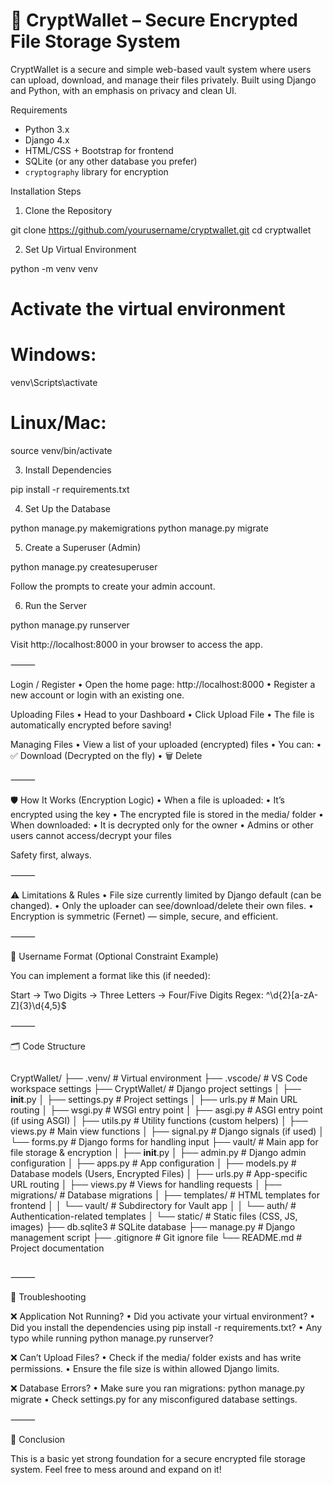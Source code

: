 # 🔐 CryptWallet – Secure Encrypted File Storage System

CryptWallet is a secure and simple web-based vault system where users can upload, download, and manage their files privately. Built using Django and Python, with an emphasis on privacy and clean UI.

Requirements

- Python 3.x
- Django 4.x
- HTML/CSS + Bootstrap for frontend
- SQLite (or any other database you prefer)
- `cryptography` library for encryption

Installation Steps

1. Clone the Repository

git clone https://github.com/yourusername/cryptwallet.git
cd cryptwallet

2. Set Up Virtual Environment

python -m venv venv
# Activate the virtual environment
# Windows:
venv\Scripts\activate
# Linux/Mac:
source venv/bin/activate

3. Install Dependencies

pip install -r requirements.txt

4. Set Up the Database

python manage.py makemigrations
python manage.py migrate

5. Create a Superuser (Admin)

python manage.py createsuperuser

Follow the prompts to create your admin account.

6. Run the Server

python manage.py runserver

Visit http://localhost:8000 in your browser to access the app.

⸻


Login / Register
	•	Open the home page: http://localhost:8000
	•	Register a new account or login with an existing one.

Uploading Files
	•	Head to your Dashboard
	•	Click Upload File
	•	The file is automatically encrypted before saving!

Managing Files
	•	View a list of your uploaded (encrypted) files
	•	You can:
	•	✅ Download (Decrypted on the fly)
	•	🗑️ Delete

⸻

🛡️ How It Works (Encryption Logic)
	•	When a file is uploaded:
	•	It’s encrypted using the key
	•	The encrypted file is stored in the media/ folder
	•	When downloaded:
	•	It is decrypted only for the owner
	•	Admins or other users cannot access/decrypt your files

Safety first, always.

⸻

⚠️ Limitations & Rules
	•	File size currently limited by Django default (can be changed).
	•	Only the uploader can see/download/delete their own files.
	•	Encryption is symmetric (Fernet) — simple, secure, and efficient.

⸻

🧬 Username Format (Optional Constraint Example)

You can implement a format like this (if needed):

Start -> Two Digits -> Three Letters -> Four/Five Digits
Regex: ^\d{2}[a-zA-Z]{3}\d{4,5}$



⸻

🗂️ Code Structure


```md


```
CryptWallet/
├── .venv/                 # Virtual environment
├── .vscode/               # VS Code workspace settings
├── CryptWallet/           # Django project settings
│   ├── __init__.py
│   ├── settings.py        # Project settings
│   ├── urls.py            # Main URL routing
│   ├── wsgi.py            # WSGI entry point
│   ├── asgi.py            # ASGI entry point (if using ASGI)
│   ├── utils.py           # Utility functions (custom helpers)
│   ├── views.py           # Main view functions
│   ├── signal.py          # Django signals (if used)
│   └── forms.py           # Django forms for handling input
├── vault/                 # Main app for file storage & encryption
│   ├── __init__.py
│   ├── admin.py           # Django admin configuration
│   ├── apps.py            # App configuration
│   ├── models.py          # Database models (Users, Encrypted Files)
│   ├── urls.py            # App-specific URL routing
│   ├── views.py           # Views for handling requests
│   ├── migrations/        # Database migrations
│   ├── templates/         # HTML templates for frontend
│   │   └── vault/         # Subdirectory for Vault app
│   │       └── auth/      # Authentication-related templates
│   └── static/            # Static files (CSS, JS, images)
├── db.sqlite3             # SQLite database
├── manage.py              # Django management script
├── .gitignore             # Git ignore file
└── README.md              # Project documentation
```
```



⸻

🔧 Troubleshooting

❌ Application Not Running?
	•	Did you activate your virtual environment?
	•	Did you install the dependencies using pip install -r requirements.txt?
	•	Any typo while running python manage.py runserver?

❌ Can’t Upload Files?
	•	Check if the media/ folder exists and has write permissions.
	•	Ensure the file size is within allowed Django limits.

❌ Database Errors?
	•	Make sure you ran migrations: python manage.py migrate
	•	Check settings.py for any misconfigured database settings.

⸻

📌 Conclusion

This is a basic yet strong foundation for a secure encrypted file storage system. Feel free to mess around and expand on it!

